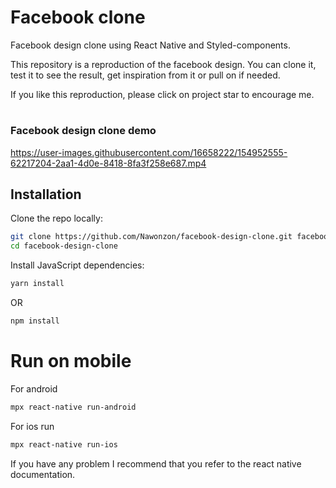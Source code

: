 # Facebook clone
Facebook design clone using React Native and Styled-components.

This repository is a reproduction of the facebook design.
You can clone it, test it to see the result, get inspiration from it or pull on if needed.

If you like this reproduction, please click on project star to encourage me.
#
### Facebook design clone demo
https://user-images.githubusercontent.com/16658222/154952555-62217204-2aa1-4d0e-8418-8fa3f258e687.mp4

## Installation

Clone the repo locally:

```sh
git clone https://github.com/Nawonzon/facebook-design-clone.git facebook-design-clone
cd facebook-design-clone
```

Install JavaScript dependencies:

```sh
yarn install
```
OR
```sh
npm install
```

# Run on mobile

For android

```sh
mpx react-native run-android
```
For ios run

```sh
mpx react-native run-ios
```

If you have any problem I recommend that you refer to the react native documentation.
